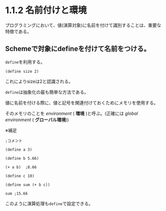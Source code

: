 # 1.1.2 名前付けと環境

プログラミングにおいて、値(演算対象)に名前を付けて識別することは、重要な特徴である。

## Schemeで対象にdefineを付けて名前をつける。

`define`を利用する。

    (define size 2)

これによりsizeは2と認識される。

`define`は抽象化の最も簡単な方法である。

値に名前を付ける際に、値と記号を関連付けておくためにメモリを使用する。

そのメモリのことを _environment_ ( **環境** )と呼ぶ。(正確には _global environment_ ( **グローバル環境**))

※補足

    ;コメント

    (define a 3)

    (define b 5.66)

    (+ a b)  ;8.66

    (define c 10)

    (define sum (+ b c))

    sum ;15.66

このように演算処理も`define`で設定できる。
